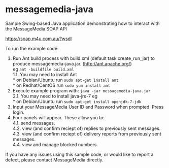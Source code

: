 messagemedia-java
=================

Sample Swing-based Java application demonstrating how to interact with the MessageMedia SOAP API

https://soap.m4u.com.au/?wsdl

To run the example code:<br>
   1. Run Ant build process with build.xml (default task create_run_jar) to produce messagemedia-java.jar. (http://ant.apache.org/)<br>eg ```ant -buildfile build.xml```<br>
   1.1. You may need to install Ant<br>
     * on Debian/Ubuntu run ```sudo apt-get install ant```<br>
     * on Redhat/CentOS run ```sudo yum install ant```
   2. Execute example program with: ```java -jar messagemedia-java.jar```<br>
   2.1. You may need to install java-jre-7 eg <br>
     * on Debian/Ubuntu run ```sudo apt-get install openjdk-7-jdk```<br>
   3. Input your MessageMedia User ID and Password when prompted. Press login.<br>
   4. Four panels will appear. These allow you to:<br>
   4.1. send messages.<br>
   4.2. view (and confirm reciept of) replies to previously sent messages.<br>
   4.3. view (and confirm reciept of) delivery reports from previously sent messages.<br>
   4.4. view and manage blocked numbers.<br>

If you have any issues using this sample code, or would like to report a defect, please contact MessageMedia directly.
